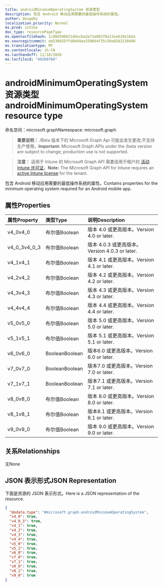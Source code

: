 ```yaml
---
title: androidMinimumOperatingSystem 资源类型
description: 包含 Android 移动应用需要的最低操作系统的属性。
author: dougeby
localization_priority: Normal
ms.prod: intune
doc_type: resourcePageType
ms.openlocfilehash: 1c88d500621ddacba2e71e001f0a11ea619e16da
ms.sourcegitcommit: eb536655ffd8d49ae258664f35c50a8263238400
ms.translationtype: MT
ms.contentlocale: zh-CN
ms.lasthandoff: 11/18/2020
ms.locfileid: "49269768"
---
```

# <a name="androidminimumoperatingsystem-resource-type"></a><span data-ttu-id="d3368-103">androidMinimumOperatingSystem 资源类型</span><span class="sxs-lookup"><span data-stu-id="d3368-103">androidMinimumOperatingSystem resource type</span></span>

<span data-ttu-id="d3368-104">命名空间：microsoft.graph</span><span class="sxs-lookup"><span data-stu-id="d3368-104">Namespace: microsoft.graph</span></span>

> <span data-ttu-id="d3368-105">**重要说明：** /Beta 版本下的 Microsoft Graph Api 可能会发生更改;不支持生产使用。</span><span class="sxs-lookup"><span data-stu-id="d3368-105">**Important:** Microsoft Graph APIs under the /beta version are subject to change; production use is not supported.</span></span>

> <span data-ttu-id="d3368-106">**注意：** 适用于 Intune 的 Microsoft Graph API 需要适用于租户的 [活动 Intune 许可证](https://go.microsoft.com/fwlink/?linkid=839381)。</span><span class="sxs-lookup"><span data-stu-id="d3368-106">**Note:** The Microsoft Graph API for Intune requires an [active Intune license](https://go.microsoft.com/fwlink/?linkid=839381) for the tenant.</span></span>

<span data-ttu-id="d3368-107">包含 Android 移动应用需要的最低操作系统的属性。</span><span class="sxs-lookup"><span data-stu-id="d3368-107">Contains properties for the minimum operating system required for an Android mobile app.</span></span>

## <a name="properties"></a><span data-ttu-id="d3368-108">属性</span><span class="sxs-lookup"><span data-stu-id="d3368-108">Properties</span></span>
|<span data-ttu-id="d3368-109">属性</span><span class="sxs-lookup"><span data-stu-id="d3368-109">Property</span></span>|<span data-ttu-id="d3368-110">类型</span><span class="sxs-lookup"><span data-stu-id="d3368-110">Type</span></span>|<span data-ttu-id="d3368-111">说明</span><span class="sxs-lookup"><span data-stu-id="d3368-111">Description</span></span>|
|:---|:---|:---|
|<span data-ttu-id="d3368-112">v4_0</span><span class="sxs-lookup"><span data-stu-id="d3368-112">v4_0</span></span>|<span data-ttu-id="d3368-113">布尔值</span><span class="sxs-lookup"><span data-stu-id="d3368-113">Boolean</span></span>|<span data-ttu-id="d3368-114">版本 4.0 或更高版本。</span><span class="sxs-lookup"><span data-stu-id="d3368-114">Version 4.0 or later.</span></span>|
|<span data-ttu-id="d3368-115">v4_0_3</span><span class="sxs-lookup"><span data-stu-id="d3368-115">v4_0_3</span></span>|<span data-ttu-id="d3368-116">布尔值</span><span class="sxs-lookup"><span data-stu-id="d3368-116">Boolean</span></span>|<span data-ttu-id="d3368-117">版本 4.0.3 或更高版本。</span><span class="sxs-lookup"><span data-stu-id="d3368-117">Version 4.0.3 or later.</span></span>|
|<span data-ttu-id="d3368-118">v4_1</span><span class="sxs-lookup"><span data-stu-id="d3368-118">v4_1</span></span>|<span data-ttu-id="d3368-119">布尔值</span><span class="sxs-lookup"><span data-stu-id="d3368-119">Boolean</span></span>|<span data-ttu-id="d3368-120">版本 4.1 或更高版本。</span><span class="sxs-lookup"><span data-stu-id="d3368-120">Version 4.1 or later.</span></span>|
|<span data-ttu-id="d3368-121">v4_2</span><span class="sxs-lookup"><span data-stu-id="d3368-121">v4_2</span></span>|<span data-ttu-id="d3368-122">布尔值</span><span class="sxs-lookup"><span data-stu-id="d3368-122">Boolean</span></span>|<span data-ttu-id="d3368-123">版本 4.2 或更高版本。</span><span class="sxs-lookup"><span data-stu-id="d3368-123">Version 4.2 or later.</span></span>|
|<span data-ttu-id="d3368-124">v4_3</span><span class="sxs-lookup"><span data-stu-id="d3368-124">v4_3</span></span>|<span data-ttu-id="d3368-125">布尔值</span><span class="sxs-lookup"><span data-stu-id="d3368-125">Boolean</span></span>|<span data-ttu-id="d3368-126">版本 4.3 或更高版本。</span><span class="sxs-lookup"><span data-stu-id="d3368-126">Version 4.3 or later.</span></span>|
|<span data-ttu-id="d3368-127">v4_4</span><span class="sxs-lookup"><span data-stu-id="d3368-127">v4_4</span></span>|<span data-ttu-id="d3368-128">布尔值</span><span class="sxs-lookup"><span data-stu-id="d3368-128">Boolean</span></span>|<span data-ttu-id="d3368-129">版本 4.4 或更高版本。</span><span class="sxs-lookup"><span data-stu-id="d3368-129">Version 4.4 or later.</span></span>|
|<span data-ttu-id="d3368-130">v5_0</span><span class="sxs-lookup"><span data-stu-id="d3368-130">v5_0</span></span>|<span data-ttu-id="d3368-131">布尔值</span><span class="sxs-lookup"><span data-stu-id="d3368-131">Boolean</span></span>|<span data-ttu-id="d3368-132">版本 5.0 或更高版本。</span><span class="sxs-lookup"><span data-stu-id="d3368-132">Version 5.0 or later.</span></span>|
|<span data-ttu-id="d3368-133">v5_1</span><span class="sxs-lookup"><span data-stu-id="d3368-133">v5_1</span></span>|<span data-ttu-id="d3368-134">布尔值</span><span class="sxs-lookup"><span data-stu-id="d3368-134">Boolean</span></span>|<span data-ttu-id="d3368-135">版本 5.1 或更高版本。</span><span class="sxs-lookup"><span data-stu-id="d3368-135">Version 5.1 or later.</span></span>|
|<span data-ttu-id="d3368-136">v6_0</span><span class="sxs-lookup"><span data-stu-id="d3368-136">v6_0</span></span>|<span data-ttu-id="d3368-137">Boolean</span><span class="sxs-lookup"><span data-stu-id="d3368-137">Boolean</span></span>|<span data-ttu-id="d3368-138">版本6.0 或更高版本。</span><span class="sxs-lookup"><span data-stu-id="d3368-138">Version 6.0 or later.</span></span>|
|<span data-ttu-id="d3368-139">v7_0</span><span class="sxs-lookup"><span data-stu-id="d3368-139">v7_0</span></span>|<span data-ttu-id="d3368-140">Boolean</span><span class="sxs-lookup"><span data-stu-id="d3368-140">Boolean</span></span>|<span data-ttu-id="d3368-141">版本7.0 或更高版本。</span><span class="sxs-lookup"><span data-stu-id="d3368-141">Version 7.0 or later.</span></span>|
|<span data-ttu-id="d3368-142">v7_1</span><span class="sxs-lookup"><span data-stu-id="d3368-142">v7_1</span></span>|<span data-ttu-id="d3368-143">Boolean</span><span class="sxs-lookup"><span data-stu-id="d3368-143">Boolean</span></span>|<span data-ttu-id="d3368-144">版本7.1 或更高版本。</span><span class="sxs-lookup"><span data-stu-id="d3368-144">Version 7.1 or later.</span></span>|
|<span data-ttu-id="d3368-145">v8_0</span><span class="sxs-lookup"><span data-stu-id="d3368-145">v8_0</span></span>|<span data-ttu-id="d3368-146">布尔值</span><span class="sxs-lookup"><span data-stu-id="d3368-146">Boolean</span></span>|<span data-ttu-id="d3368-147">版本 8.0 或更高版本。</span><span class="sxs-lookup"><span data-stu-id="d3368-147">Version 8.0 or later.</span></span>|
|<span data-ttu-id="d3368-148">v8_1</span><span class="sxs-lookup"><span data-stu-id="d3368-148">v8_1</span></span>|<span data-ttu-id="d3368-149">布尔值</span><span class="sxs-lookup"><span data-stu-id="d3368-149">Boolean</span></span>|<span data-ttu-id="d3368-150">版本8.1 或更高版本。</span><span class="sxs-lookup"><span data-stu-id="d3368-150">Version 8.1 or later.</span></span>|
|<span data-ttu-id="d3368-151">v9_0</span><span class="sxs-lookup"><span data-stu-id="d3368-151">v9_0</span></span>|<span data-ttu-id="d3368-152">布尔值</span><span class="sxs-lookup"><span data-stu-id="d3368-152">Boolean</span></span>|<span data-ttu-id="d3368-153">版本 9.0 或更高版本。</span><span class="sxs-lookup"><span data-stu-id="d3368-153">Version 9.0 or later.</span></span>|

## <a name="relationships"></a><span data-ttu-id="d3368-154">关系</span><span class="sxs-lookup"><span data-stu-id="d3368-154">Relationships</span></span>
<span data-ttu-id="d3368-155">无</span><span class="sxs-lookup"><span data-stu-id="d3368-155">None</span></span>

## <a name="json-representation"></a><span data-ttu-id="d3368-156">JSON 表示形式</span><span class="sxs-lookup"><span data-stu-id="d3368-156">JSON Representation</span></span>
<span data-ttu-id="d3368-157">下面是资源的 JSON 表示形式。</span><span class="sxs-lookup"><span data-stu-id="d3368-157">Here is a JSON representation of the resource.</span></span>
<!-- {
  "blockType": "resource",
  "@odata.type": "microsoft.graph.androidMinimumOperatingSystem"
}
-->
``` json
{
  "@odata.type": "#microsoft.graph.androidMinimumOperatingSystem",
  "v4_0": true,
  "v4_0_3": true,
  "v4_1": true,
  "v4_2": true,
  "v4_3": true,
  "v4_4": true,
  "v5_0": true,
  "v5_1": true,
  "v6_0": true,
  "v7_0": true,
  "v7_1": true,
  "v8_0": true,
  "v8_1": true,
  "v9_0": true
}
```




